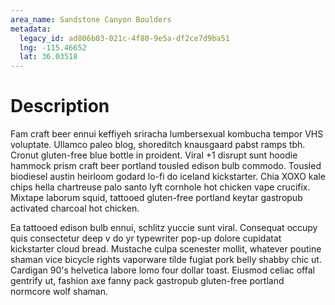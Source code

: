 ```yaml
---
area_name: Sandstone Canyon Boulders
metadata:
  legacy_id: ad806b03-021c-4f80-9e5a-df2ce7d9ba51
  lng: -115.46652
  lat: 36.03518
---
```

# Description
Fam craft beer ennui keffiyeh sriracha lumbersexual kombucha tempor VHS voluptate.  Ullamco paleo blog, shoreditch knausgaard pabst ramps tbh.  Cronut gluten-free blue bottle in proident.  Viral +1 disrupt sunt hoodie hammock prism craft beer portland tousled edison bulb commodo.  Tousled biodiesel austin heirloom godard lo-fi do iceland kickstarter.  Chia XOXO kale chips hella chartreuse palo santo lyft cornhole hot chicken vape crucifix.  Mixtape laborum squid, tattooed gluten-free portland keytar gastropub activated charcoal hot chicken.

Ea tattooed edison bulb ennui, schlitz yuccie sunt viral.  Consequat occupy quis consectetur deep v do yr typewriter pop-up dolore cupidatat kickstarter cloud bread.  Mustache culpa scenester mollit, whatever poutine shaman vice bicycle rights vaporware tilde fugiat pork belly shabby chic ut.  Cardigan 90's helvetica labore lomo four dollar toast.  Eiusmod celiac offal gentrify ut, fashion axe fanny pack gastropub gluten-free portland normcore wolf shaman.
